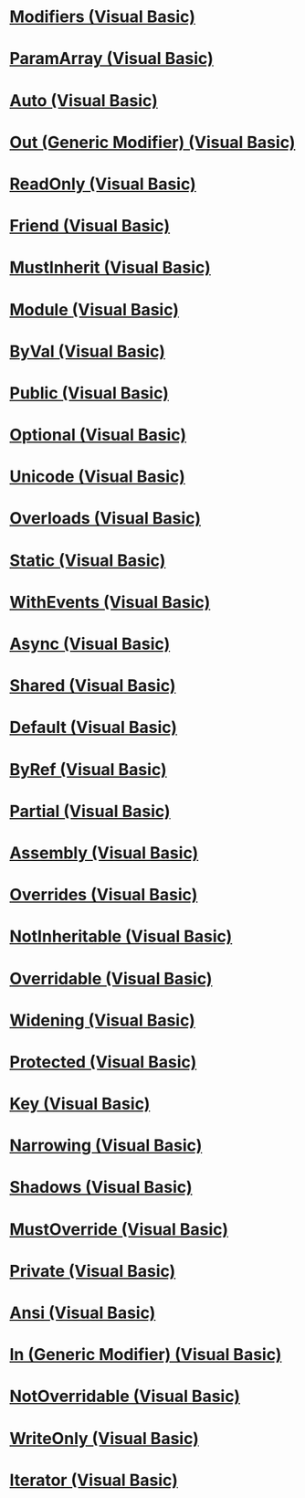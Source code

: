 # [Modifiers (Visual Basic)](index.md)
# [ParamArray (Visual Basic)](paramarray.md)
# [Auto (Visual Basic)](auto.md)
# [Out (Generic Modifier) (Visual Basic)](out-generic-modifier.md)
# [ReadOnly (Visual Basic)](readonly.md)
# [Friend (Visual Basic)](friend.md)
# [MustInherit (Visual Basic)](mustinherit.md)
# [Module <keyword> (Visual Basic)](module-keyword.md)
# [ByVal (Visual Basic)](byval.md)
# [Public (Visual Basic)](public.md)
# [Optional (Visual Basic)](optional.md)
# [Unicode (Visual Basic)](unicode.md)
# [Overloads (Visual Basic)](overloads.md)
# [Static (Visual Basic)](static.md)
# [WithEvents (Visual Basic)](withevents.md)
# [Async (Visual Basic)](async.md)
# [Shared (Visual Basic)](shared.md)
# [Default (Visual Basic)](default.md)
# [ByRef (Visual Basic)](byref.md)
# [Partial (Visual Basic)](partial.md)
# [Assembly (Visual Basic)](assembly.md)
# [Overrides (Visual Basic)](overrides.md)
# [NotInheritable (Visual Basic)](notinheritable.md)
# [Overridable (Visual Basic)](overridable.md)
# [Widening (Visual Basic)](widening.md)
# [Protected (Visual Basic)](protected.md)
# [Key (Visual Basic)](key.md)
# [Narrowing (Visual Basic)](narrowing.md)
# [Shadows (Visual Basic)](shadows.md)
# [MustOverride (Visual Basic)](mustoverride.md)
# [Private (Visual Basic)](private.md)
# [Ansi (Visual Basic)](ansi.md)
# [In (Generic Modifier) (Visual Basic)](in-generic-modifier.md)
# [NotOverridable (Visual Basic)](notoverridable.md)
# [WriteOnly (Visual Basic)](writeonly.md)
# [Iterator (Visual Basic)](iterator.md)
